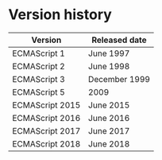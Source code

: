 # Version history

| Version         | Released date |
| --------------- | ------------- |
| ECMAScript 1    | June 1997     |
| ECMAScript 2    | June 1998     |
| ECMAScript 3    | December 1999 |
| ECMAScript 5    | 2009          |
| ECMAScript 2015 | June 2015     |
| ECMAScript 2016 | June 2016     |
| ECMAScript 2017 | June 2017     |
| ECMAScript 2018 | June 2018     |
